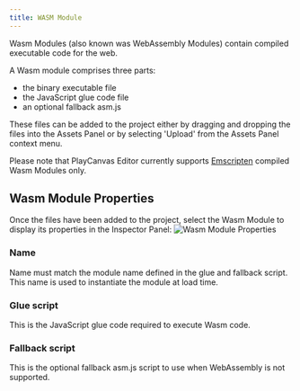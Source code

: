 ```yaml
---
title: WASM Module
---
```


Wasm Modules (also known was WebAssembly Modules) contain compiled executable code for the web.

A Wasm module comprises three parts:

* the binary executable file
* the JavaScript glue code file
* an optional fallback asm.js

These files can be added to the project either by dragging and dropping the files into the Assets Panel or by selecting 'Upload' from the Assets Panel context menu.

Please note that PlayCanvas Editor currently supports [Emscripten][2] compiled Wasm Modules only.

## Wasm Module Properties

Once the files have been added to the project, select the Wasm Module to display its properties in the Inspector Panel:
![Wasm Module Properties](/img/user-manual/assets/wasm-module.png)

### Name

Name must match the module name defined in the glue and fallback script. This name is used to instantiate the module at load time.

### Glue script

This is the JavaScript glue code required to execute Wasm code.

### Fallback script

This is the optional fallback asm.js script to use when WebAssembly is not supported.

[2]: https://emscripten.org/
